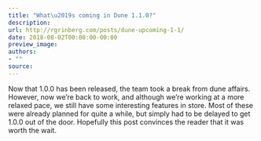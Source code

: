 ```yaml
---
title: "What\u2019s coming in Dune 1.1.0?"
description:
url: http://rgrinberg.com/posts/dune-upcoming-1-1/
date: 2018-08-02T00:00:00-00:00
preview_image:
authors:
- ""
source:
---
```


<p>Now that 1.0.0 has been released, the team took a break from dune affairs.
However, now we’re back to work, and although we’re working at a more relaxed
pace, we still have some interesting features in store. Most of these were
already planned for quite a while, but simply had to be delayed to get 1.0.0 out
of the door. Hopefully this post convinces the reader that it was worth the
wait.</p>

